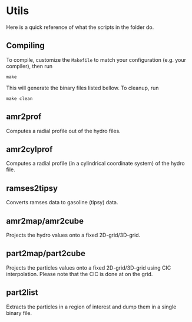 # Utils

Here is a quick reference of what the scripts in the folder do.

## Compiling

To compile, customize the `Makefile` to match your configuration (e.g. your compiler), then run

	make

This will generate the binary files listed bellow. To cleanup, run

	make clean


## amr2prof

Computes a radial profile out of the hydro files.

## amr2cylprof

Computes a radial profile (in a cylindrical coordinate system) of the hydro file.

## ramses2tipsy

Converts ramses data to gasoline (tipsy) data.

## amr2map/amr2cube

Projects the hydro values onto a fixed 2D-grid/3D-grid.

## part2map/part2cube

Projects the particles values onto a fixed 2D-grid/3D-grid using CIC interpolation. Please note that the CIC is done at on the grid.

## part2list

Extracts the particles in a region of interest and dump them in a single binary file.
